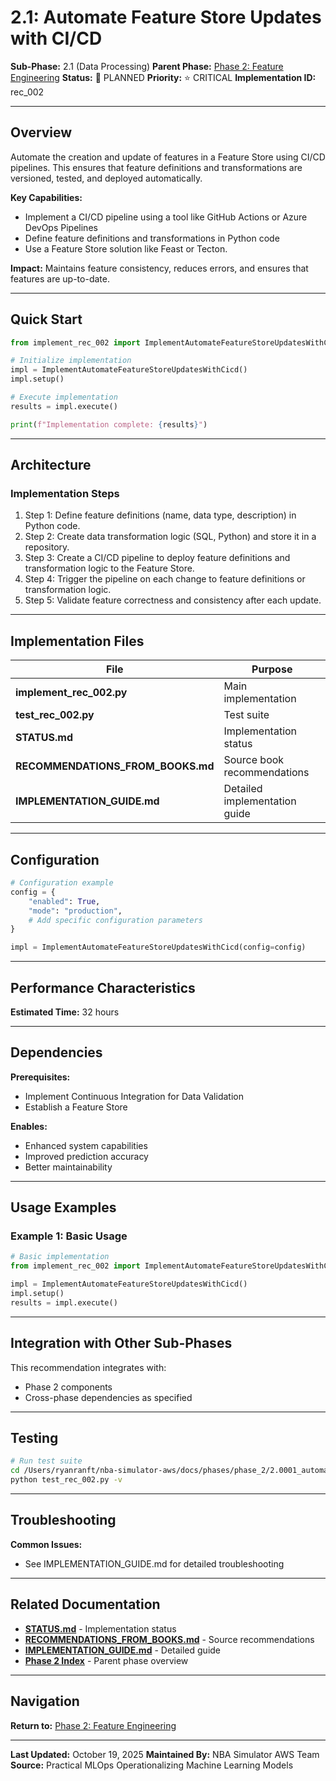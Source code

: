 # 2.1: Automate Feature Store Updates with CI/CD

**Sub-Phase:** 2.1 (Data Processing)
**Parent Phase:** [Phase 2: Feature Engineering](../PHASE_2_INDEX.md)
**Status:** 🔵 PLANNED
**Priority:** ⭐ CRITICAL
**Implementation ID:** rec_002

---

## Overview

Automate the creation and update of features in a Feature Store using CI/CD pipelines. This ensures that feature definitions and transformations are versioned, tested, and deployed automatically.

**Key Capabilities:**
- Implement a CI/CD pipeline using a tool like GitHub Actions or Azure DevOps Pipelines
- Define feature definitions and transformations in Python code
- Use a Feature Store solution like Feast or Tecton.

**Impact:**
Maintains feature consistency, reduces errors, and ensures that features are up-to-date.

---

## Quick Start

```python
from implement_rec_002 import ImplementAutomateFeatureStoreUpdatesWithCicd

# Initialize implementation
impl = ImplementAutomateFeatureStoreUpdatesWithCicd()
impl.setup()

# Execute implementation
results = impl.execute()

print(f"Implementation complete: {results}")
```

---

## Architecture

### Implementation Steps

1. Step 1: Define feature definitions (name, data type, description) in Python code.
2. Step 2: Create data transformation logic (SQL, Python) and store it in a repository.
3. Step 3: Create a CI/CD pipeline to deploy feature definitions and transformation logic to the Feature Store.
4. Step 4: Trigger the pipeline on each change to feature definitions or transformation logic.
5. Step 5: Validate feature correctness and consistency after each update.

---

## Implementation Files

| File | Purpose |
|------|---------|
| **implement_rec_002.py** | Main implementation |
| **test_rec_002.py** | Test suite |
| **STATUS.md** | Implementation status |
| **RECOMMENDATIONS_FROM_BOOKS.md** | Source book recommendations |
| **IMPLEMENTATION_GUIDE.md** | Detailed implementation guide |

---

## Configuration

```python
# Configuration example
config = {
    "enabled": True,
    "mode": "production",
    # Add specific configuration parameters
}

impl = ImplementAutomateFeatureStoreUpdatesWithCicd(config=config)
```

---

## Performance Characteristics

**Estimated Time:** 32 hours

---

## Dependencies

**Prerequisites:**
- Implement Continuous Integration for Data Validation
- Establish a Feature Store

**Enables:**
- Enhanced system capabilities
- Improved prediction accuracy
- Better maintainability

---

## Usage Examples

### Example 1: Basic Usage

```python
# Basic implementation
from implement_rec_002 import ImplementAutomateFeatureStoreUpdatesWithCicd

impl = ImplementAutomateFeatureStoreUpdatesWithCicd()
impl.setup()
results = impl.execute()
```

---

## Integration with Other Sub-Phases

This recommendation integrates with:
- Phase 2 components
- Cross-phase dependencies as specified

---

## Testing

```bash
# Run test suite
cd /Users/ryanranft/nba-simulator-aws/docs/phases/phase_2/2.0001_automate_feature_store_updates_with_cicd
python test_rec_002.py -v
```

---

## Troubleshooting

**Common Issues:**
- See IMPLEMENTATION_GUIDE.md for detailed troubleshooting

---

## Related Documentation

- **[STATUS.md](STATUS.md)** - Implementation status
- **[RECOMMENDATIONS_FROM_BOOKS.md](RECOMMENDATIONS_FROM_BOOKS.md)** - Source recommendations
- **[IMPLEMENTATION_GUIDE.md](IMPLEMENTATION_GUIDE.md)** - Detailed guide
- **[Phase 2 Index](../PHASE_2_INDEX.md)** - Parent phase overview

---

## Navigation

**Return to:** [Phase 2: Feature Engineering](../PHASE_2_INDEX.md)

---

**Last Updated:** October 19, 2025
**Maintained By:** NBA Simulator AWS Team
**Source:** Practical MLOps  Operationalizing Machine Learning Models

